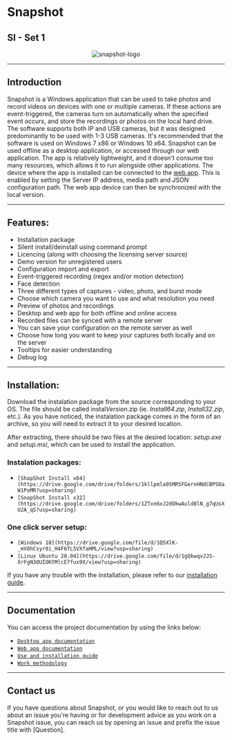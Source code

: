 # Snapshot

## SI - Set 1

<p align="center">
  <img src="https://user-images.githubusercontent.com/73041886/162007995-de799515-409a-4ec0-8a11-b6baad338c48.png" alt="snapshot-logo"/>
</p>


------------


## Introduction

Snapshot is a Windows application that can be used to take photos and record videos on devices with one or multiple cameras. If these actions are event-triggered, the cameras turn on automatically when the specified event occurs, and store the recordings or photos on the local hard drive. The software supports both IP and USB cameras, but it was designed predominantly to be used with 1-3 USB cameras. It's recommended that the software is used on Windows 7 x86 or Windows 10 x64. Snapshot can be used offline as a desktop application, or accessed through our web application. The app is relatively lightweight, and it doesn't consume too many resources, which allows it to run alongside other applications. The device where the app is installed can be connected to the [web app](https://github.com/icatic1/SI-Grupa2 "web app"). This is enabled by setting the Server IP address, media path and JSON configuration path.
The web app device can then be synchronized with the local version.

------------

## Features:

- Installation package
- Silent install/deinstall using command prompt
- Licencing (along with choosing the licensing server source)
- Demo version for unregistered users
- Configuration import and export
- Event-triggered recording (regex and/or motion detection)
- Face detection
- Three different types of captures - video, photo, and burst mode
- Choose which camera you want to use and what resolution you need
- Preview of photos and recordings
- Desktop and web app for both offline and online access
- Recorded files can be synced with a remote server
- You can save your configuration on the remote server as well
- Choose how long you want to keep your captures both locally and on the server
- Tooltips for easier understanding
- Debug log

------------

## Installation:

Download the instalation package from the source corresponding to your OS. The file should be called instal*Version*.zip (ie. *Install64.zip*, *Install32.zip*, etc.). As you have noticed, the instalation package comes in the form of an archive, so you will need to extract it to your desired location.

After extracting, there should be two files at the desired location: *setup.exe* and *setup.msi*, which can be used to install the application.

### Instalation packages:

- `[ShapShot Install x64](https://drive.google.com/drive/folders/1kllpmla9SMR5FGernHNdCBPSOaW1PoMR?usp=sharing)`
- `[SnapShot Install x32](https://drive.google.com/drive/folders/1ZTxn6xJ2dOkwAuld8lN_g7qUsXU2A_qS?usp=sharing)`

### One click server setup:

- `[Windows 10](https://drive.google.com/file/d/1Q5XlK-_mV8hCsyr8i_H4F6fL5VXfaHML/view?usp=sharing)`
- `[Linux Ubuntu 20.04](https://drive.google.com/file/d/1gQkwqvJJS-XrFgN3OUIOKYMlcE7fux9X/view?usp=sharing)`

If you have any trouble with the installation, please refer to our [installation guide](https://docs.google.com/document/d/1TrzqUu_w05X0L3bb2tfjRY48pdPEnpBR-CYDOV_qfxQ/edit?usp=sharing "installation guide").

------------
## Documentation

You can access the project documentation by using the links below:
- [`Desktop app documentation`](https://docs.google.com/document/d/1H9o-MC_tJZw-Wy91MJu_69T1h39XE_VuEqRSIb8OrGI/edit?usp=sharing "Desktop app documentation")
- [`Web app documentation`](https://docs.google.com/document/d/1LXWUVZv4MnlIZTzQg41l9gxZCbGrhP20fyKJ8wWL2lU/edit?usp=sharing "`Web app documentation`")
- [`Use and installation guide`](https://docs.google.com/document/d/1TrzqUu_w05X0L3bb2tfjRY48pdPEnpBR-CYDOV_qfxQ/edit?usp=sharing "`Use and installation guide`")
- [`Work methodology`](https://docs.google.com/spreadsheets/d/1EHo914r7M4Nbtj-LgT8790qsLBbQ4S19DnoFekKqPfg/edit?usp=sharing "`Work methodology`")

------------
## Contact us

If you have questions about Snapshot, or you would like to reach out to us about an issue you're having or for development advice as you work on a Snapshot issue, you can reach us by opening an issue and prefix the issue title with [Question].
